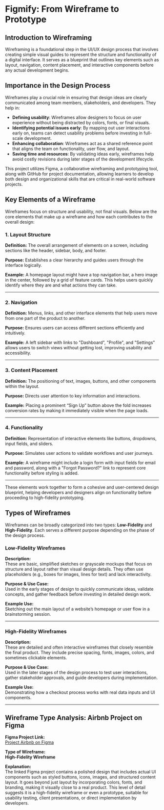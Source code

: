 # Figmify: From Wireframe to Prototype

## Introduction to Wireframing

Wireframing is a foundational step in the UI/UX design process that involves creating simple visual guides to represent the structure and functionality of a digital interface. It serves as a blueprint that outlines key elements such as layout, navigation, content placement, and interactive components before any actual development begins.

## Importance in the Design Process

Wireframes play a crucial role in ensuring that design ideas are clearly communicated among team members, stakeholders, and developers. They help in:

- **Defining usability**: Wireframes allow designers to focus on user experience without being distracted by colors, fonts, or final visuals.
- **Identifying potential issues early**: By mapping out user interactions early on, teams can detect usability problems before investing in full-scale development.
- **Enhancing collaboration**: Wireframes act as a shared reference point that aligns the team on functionality, user flow, and layout.
- **Saving time and resources**: By validating ideas early, wireframes help avoid costly revisions during later stages of the development lifecycle.

This project utilizes Figma, a collaborative wireframing and prototyping tool, along with GitHub for project documentation, allowing learners to develop both design and organizational skills that are critical in real-world software projects.
## Key Elements of a Wireframe

Wireframes focus on structure and usability, not final visuals. Below are the core elements that make up a wireframe and how each contributes to the overall design:

### 1. Layout Structure

**Definition:** The overall arrangement of elements on a screen, including sections like the header, sidebar, body, and footer.

**Purpose:** Establishes a clear hierarchy and guides users through the interface logically.

**Example:** A homepage layout might have a top navigation bar, a hero image in the center, followed by a grid of feature cards. This helps users quickly identify where they are and what actions they can take.

---

### 2. Navigation

**Definition:** Menus, links, and other interface elements that help users move from one part of the product to another.

**Purpose:** Ensures users can access different sections efficiently and intuitively.

**Example:** A left sidebar with links to "Dashboard", "Profile", and "Settings" allows users to switch views without getting lost, improving usability and accessibility.

---

### 3. Content Placement

**Definition:** The positioning of text, images, buttons, and other components within the layout.

**Purpose:** Directs user attention to key information and interactions.

**Example:** Placing a prominent “Sign Up” button above the fold increases conversion rates by making it immediately visible when the page loads.

---

### 4. Functionality

**Definition:** Representation of interactive elements like buttons, dropdowns, input fields, and sliders.

**Purpose:** Simulates user actions to validate workflows and user journeys.

**Example:** A wireframe might include a login form with input fields for email and password, along with a "Forgot Password?" link to represent core functionality before styling is added.

---

These elements work together to form a cohesive and user-centered design blueprint, helping developers and designers align on functionality before proceeding to high-fidelity prototyping.

## Types of Wireframes

Wireframes can be broadly categorized into two types: **Low-Fidelity** and **High-Fidelity**. Each serves a different purpose depending on the phase of the design process.

### Low-Fidelity Wireframes

**Description:**  
These are basic, simplified sketches or grayscale mockups that focus on structure and layout rather than visual design details. They often use placeholders (e.g., boxes for images, lines for text) and lack interactivity.

**Purpose & Use Case:**  
Used in the early stages of design to quickly communicate ideas, validate concepts, and gather feedback before investing in detailed design work.

**Example Use:**  
Sketching out the main layout of a website’s homepage or user flow in a brainstorming session.

---

### High-Fidelity Wireframes

**Description:**  
These are detailed and often interactive wireframes that closely resemble the final product. They include precise spacing, fonts, images, colors, and sometimes clickable elements.

**Purpose & Use Case:**  
Used in the later stages of the design process to test user interactions, gather stakeholder approvals, and guide developers during implementation.

**Example Use:**  
Demonstrating how a checkout process works with real data inputs and UI components.

---

## Wireframe Type Analysis: Airbnb Project on Figma

**Figma Project Link:**  
[Project Airbnb on Figma](https://www.figma.com/design/E2BRqdPcKkrnX6hLGPto8Z/Project-Airbnb?node-id=1-2&t=sTAeZGS3VrBemZUd-0)

**Type of Wireframe:**  
**High-Fidelity Wireframe**

**Explanation:**  
The linked Figma project contains a polished design that includes actual UI components such as styled buttons, icons, images, and structured content layout. It goes beyond just layout by incorporating colors, fonts, and branding, making it visually close to a real product. This level of detail suggests it is a high-fidelity wireframe or even a prototype, suitable for usability testing, client presentations, or direct implementation by developers.
